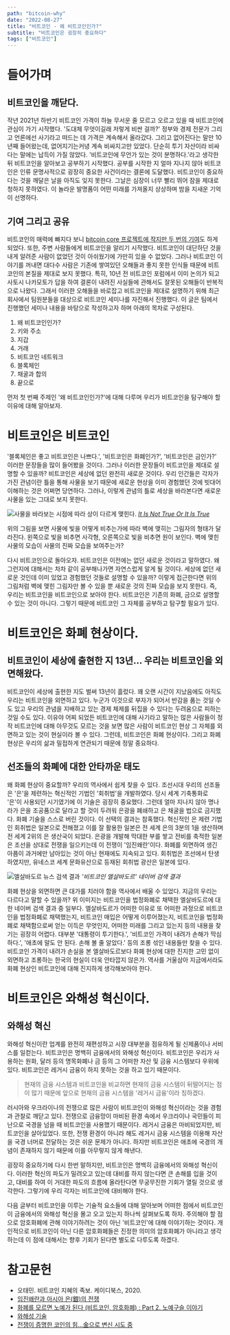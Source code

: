 ```yaml
---
path: "bitcoin-why"
date: "2022-08-27"
title: "비트코인 - 왜 비트코인인가?"
subtitle: "비트코인은 굉장히 중요하다"
tags: ["비트코인"]
---
```


# 들어가며

## 비트코인을 깨닫다.

작년 2021년 하반기 비트코인 가격이 하늘 무서운 줄 모르고 오르고 있을 때 비트코인에 관심이 가기 시작했다. '도대체 무엇이길래 저렇게 비싼 걸까?' 정부와 경제 전문가 그리고 언론에선 사기라고 떠드는 데 가격은 계속해서 올라갔다. 그리고 없어진다는 말만 10년째 들어왔는데, 없어지기는커녕 계속 비싸지고만 있었다. 단순히 투기 자산이라 비싸다는 말에는 납득이 가질 않았다. '비트코인에 무언가 있는 것이 분명하다.'라고 생각한 뒤 비트코인을 알아보고 공부하기 시작했다. 공부를 시작한 지 얼마 지나지 않아 비트코인은 인류 문명사적으로 굉장히 중요한 사건이라는 결론에 도달했다. 비트코인이 중요하다는 것을 깨달은 날을 아직도 잊지 못한다. 그날은 심장이 너무 빨리 뛰어 잠을 제대로 청하지 못하였다. 이 놀라운 발명품이 어떤 미래를 가져올지 상상하며 밤을 지새운 기억이 선명하다.

## 기여 그리고 공유

비트코인의 매력에 빠지다 보니 [bitcoin core 프로젝트에 작지만 두 번의 기여](https://github.com/bitcoin/bitcoin/pulls?q=is%3Apr+is%3Aclosed+author%3Asogoagain)도 하게 되었다. 또한, 주변 사람들에게 비트코인을 알리기 시작했다. 비트코인이 대단하단 것을 내게 알려준 사람이 없었던 것이 아쉬웠기에 가만히 있을 수 없었다. 그러나 비트코인 이야기를 꺼내면 대다수 사람은 기존에 쌓여있던 오해들과 좋지 못한 인식들 때문에 비트코인의 본질을 제대로 보지 못했다. 특히, 10년 전 비트코인 포럼에서 이미 논의가 되고 사토시 나카모토가 답을 하여 결론이 내려진 사실들에 관해서도 잘못된 오해들이 반복적으로 나왔다. 그래서 이러한 오해들을 바로잡고 비트코인을 제대로 설명하기 위해 최근 회사에서 팀원분들을 대상으로 비트코인 세미나를 자진해서 진행했다. 이 글은 팀에서 진행했던 세미나 내용을 바탕으로 작성하고자 하며 아래의 목차로 구성된다.

1. 왜 비트코인인가?
2. 키와 주소
3. 지갑
4. 거래
5. 비트코인 네트워크
6. 블록체인
7. 채굴과 합의
8. 끝으로

먼저 첫 번째 주제인 '왜 비트코인인가?'에 대해 다루며 우리가 비트코인을 탐구해야 할 이유에 대해 알아보자.

# 비트코인은 비트코인

'블록체인은 좋고 비트코인은 나쁘다.', '비트코인은 화폐인가?', '비트코인은 금인가?' 이러한 문장들을 많이 들어봤을 것이다. 그러나 이러한 문장들이 비트코인을 제대로 설명할 수 있을까? 비트코인은 세상에 없던 완전히 새로운 것이다. 우리 인간들은 각자가 가진 관념이란 틀을 통해 사물을 보기 때문에 새로운 현상을 이미 경험했던 것에 빗대어 이해하는 것은 어쩌면 당연하다. 그러나, 이렇게 관념의 틀로 세상을 바라본다면 새로운 사물을 있는 그대로 보지 못한다.

![사물을 바라보는 시점에 따라 상이 다르게 맺힌다.](./images/it-is-not-true-or-it-is-true.jpeg)
*[It Is Not True Or It Is True](https://davidmmasters.com/blog/it-is-not-true-or-it-is-true/)*

위의 그림을 보면 사물에 빛을 어떻게 비추는가에 따라 벽에 맺히는 그림자의 형태가 달라진다. 왼쪽으로 빛을 비추면 사각형, 오른쪽으로 빛을 비추면 원이 보인다. 벽에 맺힌 사물의 모습이 사물의 진짜 모습을 보여주는가?

다시 비트코인으로 돌아오자. 비트코인은 이전에는 없던 새로운 것이라고 말하였다. 왜 그런지에 대해서는 차차 같이 공부해나가면 자연스럽게 알게 될 것이다. 세상에 없던 새로운 것인데 이미 있었고 경험했던 것들로 설명할 수 있을까? 이렇게 접근한다면 위의 그림처럼 벽에 맺힌 그림자만 볼 수 있을 뿐 새로운 것의 진짜 모습을 보지 못한다. 즉, 우리는 비트코인을 비트코인으로 보아야 한다. 비트코인은 기존의 화폐, 금으로 설명할 수 있는 것이 아니다. 그렇기 때문에 비트코인 그 자체를 공부하고 탐구할 필요가 있다.

# 비트코인은 화폐 현상이다.

## 비트코인이 세상에 출현한 지 13년... 우리는 비트코인을 외면해왔다.

비트코인이 세상에 출현한 지도 벌써 13년이 흘렀다. 꽤 오랜 시간이 지났음에도 아직도 우리는 비트코인을 외면하고 있다. 누군가 이것으로 부자가 되어서 반감을 품는 것일 수도 있고 우리의 관념을 지배하고 있는 경제 체제를 뒤집을 수 있다는 두려움으로 피하는 것일 수도 있다. 이유야 어찌 되었든 비트코인에 대해 사기라고 말하는 많은 사람들이 정작 비트코인에 대해 아무것도 모르는 것을 보면 많은 사람이 비트코인 현상 그 자체를 외면하고 있는 것이 현실이라 볼 수 있다. 그런데, 비트코인은 화폐 현상이다. 그리고 화폐 현상은 우리의 삶과 밀접하게 연관되기 때문에 정말 중요하다.

## 선조들의 화폐에 대한 안타까운 태도

왜 화폐 현상이 중요할까? 우리의 역사에서 쉽게 찾을 수 있다. 조선시대 우리의 선조들은 '은'을 제련하는 혁신적인 기법인 '회취법'을 개발하였다. 당시 세계 기축통화로 '은'이 사용되던 시기였기에 이 기술은 굉장히 중요했다. 그런데 얼마 지나지 않아 명나라가 은을 조공품으로 달라고 할 것이 두려워 은광을 폐쇄하고 은 채굴을 법으로 금지했다. 화폐 기술을 스스로 버린 것이다. 이 선택의 결과는 참혹했다. 혁신적인 은 제련 기법인 회취법은 일본으로 전해졌고 이를 잘 활용한 일본은 전 세계 은의 3분의 1을 생산하며 전 세계 2위의 은 생산국이 되었다. 은광을 개발해 막대한 부를 쌓고 전비를 축적한 일본은 조선을 상대로 전쟁을 일으키는데 이 전쟁이 '임진왜란'이다. 화폐를 외면하여 생긴 아픔이 과거에만 남아있는 것이 아닌 현재에도 지속되고 있다. 회취법은 조선에서 탄생하였지만, 유네스코 세계 문화유산으로 등재된 회취법 광산은 일본에 있다.

![엘살바도르 뉴스 검색 결과](./images/bitcoin-el-salvador.png)
*'비트코인 엘살바도르' 네이버 검색 결과*

화폐 현상을 외면하면 큰 대가를 치러야 함을 역사에서 배울 수 있었다. 지금의 우리는 다르다고 말할 수 있을까? 위 이미지는 비트코인을 법정화폐로 채택한 엘살바도르에 대한 네이버 검색 결과 중 일부다. 엘살바도르가 어떠한 이유로 또 어떠한 과정으로 비트코인을 법정화폐로 채택했는지, 비트코인 매입은 어떻게 이루어졌는지, 비트코인을 법정화폐로 채택함으로써 얻는 이득은 무엇인지, 어떠한 미래를 그리고 있는지 등의 내용을 찾기는 굉장히 어렵다. 대부분 '대통령이 투기한다.', '비트코인 가격이 내려가 손해가 막심하다.', '애초에 말도 안 된다. 손해 볼 줄 알았다.' 등의 조롱 섞인 내용들만 찾을 수 있다. 비트코인 가격이 내려가 손실을 본 엘살바도르보다 화폐 현상에 대한 진지한 고민 없이 외면하고 조롱하는 한국의 현실이 더욱 안타깝지 않은가. 역사를 거울삼아 지금에서라도 화폐 현상인 비트코인에 대해 진지하게 생각해보아야 한다.

# 비트코인은 와해성 혁신이다.

## 와해성 혁신

와해성 혁신이란 업계를 완전히 재편성하고 시장 대부분을 점유하게 될 신제품이나 서비스를 일컫는다. 비트코인은 명백히 금융에서의 와해성 혁신이다. 비트코인은 우리가 사용하는 원화, 달러 등의 명목화폐나 금 등의 그 어떠한 자산 및 금융 시스템보다 우위에 있다. 비트코인은 레거시 금융이 하지 못하는 것을 하고 있기 때문이다.
> 현재의 금융 시스템과 비트코인을 비교하면 현재의 금융 시스템이 뒤떨어지는 점이 많기 때문에 앞으로 현재의 금융 시스템을 '레거시 금융'이라 칭하겠다.

러시아와 우크라이나의 전쟁으로 많은 사람이 비트코인이 와해성 혁신이라는 것을 경험과 관찰로 깨닫고 있다. 전쟁으로 금융망이 마비된 환경 속에서 우크라이나 국민들이 피난으로 국경을 넘을 때 비트코인을 사용했기 때문이다. 레거시 금융은 마비되었지만, 비트코인을 살아있었다. 또한, 전쟁 환경이 아니라 해도 레거시 금융 시스템을 이용해 자산을 국경 너머로 전달하는 것은 쉬운 문제가 아니다. 하지만 비트코인은 애초에 국경의 개념이 존재하지 않기 때문에 이를 아무렇지 않게 해낸다.

굉장히 중요하기에 다시 한번 말하지만, 비트코인은 명백히 금융에서의 와해성 혁신이다. 이러한 혁신의 파도가 밀려오고 있는데 대비를 하지 않는다면 큰 손해를 입을 것이고, 대비를 하여 이 거대한 파도의 흐름에 올라탄다면 무궁무진한 기회가 열릴 것으로 생각한다. 그렇기에 우리 각자는 비트코인에 대비해야 한다.

다음 글부터 비트코인을 이루는 기술적 요소들에 대해 알아보며 어떠한 점에서 비트코인이 금융에서의 와해성 혁신을 몰고 오고 있는지 하나씩 살펴보도록 하자. 주의해야 할 점으로 암호화폐에 관해 이야기하려는 것이 아닌 '비트코인'에 대해 이야기하는 것이다. 개인적으로 비트코인이 아닌 다른 암호화폐들은 진정한 의미의 암호화폐가 아니라고 생각하는데 이 점에 대해서는 향후 기회가 된다면 별도로 다루도록 하겠다.

# 참고문헌

- 오태민. 비트코인 지혜의 족보. 케이디북스, 2020.
- [임진왜란과 아시아 은(銀)의 전쟁](http://www.atlasnews.co.kr/news/articleView.html?idxno=2569)
- [화폐를 모르면 노예가 된다 (비트코인, 암호화폐) : Part 2. 노예구슬 이야기](https://youtu.be/9Cng7xxBgQs)
- [와해성 기술](https://ko.wikipedia.org/wiki/%EC%99%80%ED%95%B4%EC%84%B1_%EA%B8%B0%EC%88%A0)
- [전쟁이 증명한 코인의 힘…金으로 변신 시도 중](https://www.chosun.com/economy/mint/2022/03/17/JKAKBJ3VRBAXNNQTNDHVL3NCTQ/)
